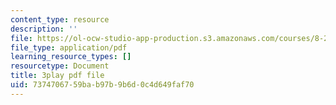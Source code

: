 ```yaml
---
content_type: resource
description: ''
file: https://ol-ocw-studio-app-production.s3.amazonaws.com/courses/8-286-the-early-universe-fall-2013/7374706759bab97b9b6d0c4d649faf70_ANCN7vr9FVk.pdf
file_type: application/pdf
learning_resource_types: []
resourcetype: Document
title: 3play pdf file
uid: 73747067-59ba-b97b-9b6d-0c4d649faf70
---
```


